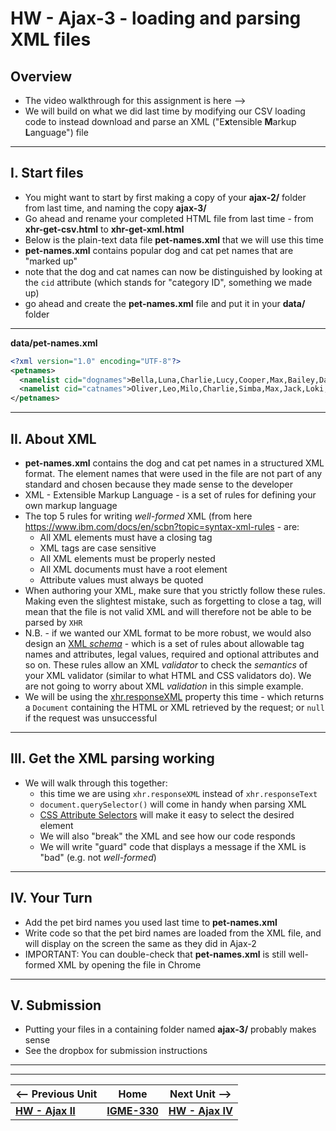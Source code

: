 # HW - Ajax-3 - loading and parsing XML files

## Overview

- The video walkthrough for this assignment is here --> 
- We will build on what we did last time by modifying our CSV loading code to instead download and parse an XML ("E**x**tensible **M**arkup **L**anguage") file


<hr>

## I. Start files
- You might want to start by first making a copy of your **ajax-2/** folder from last time, and naming the copy **ajax-3/**
- Go ahead and rename your completed HTML file from last time - from **xhr-get-csv.html** to **xhr-get-xml.html** 
- Below is the plain-text data file **pet-names.xml** that we will use this time
- **pet-names.xml** contains popular dog and cat pet names that are "marked up"
- note that the dog and cat names can now be distinguished by looking at the `cid` attribute (which stands for "category ID", something we made up) 
- go ahead and create the **pet-names.xml** file and put it in your **data/** folder

<hr>

**data/pet-names.xml**

```xml
<?xml version="1.0" encoding="UTF-8"?>
<petnames>
  <namelist cid="dognames">Bella,Luna,Charlie,Lucy,Cooper,Max,Bailey,Daisy,Sadie,Lola,Buddy,Molly,Stella,Tucker,Bear,Zoey,Duke,Harley,Maggie,Jax</namelist>
  <namelist cid="catnames">Oliver,Leo,Milo,Charlie,Simba,Max,Jack,Loki,Tiger,Jasper,Ollie,Oscar,George,Buddy,Toby,Smokey,Finn,Felix,Simon,Shadow</namelist>
</petnames>
```

<hr>

## II. About XML

- **pet-names.xml** contains the dog and cat pet names in a structured XML format. The element names that were used in the file are not part of any standard and chosen because they made sense to the developer
- XML - Extensible Markup Language - is a set of rules for defining your own markup language
- The top 5 rules for writing *well-formed* XML (from here https://www.ibm.com/docs/en/scbn?topic=syntax-xml-rules - are:
  - All XML elements must have a closing tag
  - XML tags are case sensitive
  - All XML elements must be properly nested
  - All XML documents must have a root element
  - Attribute values must always be quoted
- When authoring your XML, make sure that you strictly follow these rules. Making even the slightest mistake, such as forgetting to close a tag, will mean that the file is not valid XML and will therefore not be able to be parsed by `XHR`
- N.B. - if we wanted our XML format to be more robust, we would also design an [XML *schema*](https://www.w3schools.com/xml/schema_intro.asp) - which is a set of rules about allowable tag names and attributes, legal values, required and optional attributes and so on. These rules allow an XML *validator* to check the *semantics* of your XML validator (similar to what HTML and CSS validators do). We are not going to worry about XML *validation*  in this simple example.
- We will be using the [xhr.responseXML](https://developer.mozilla.org/en-US/docs/Web/API/XMLHttpRequest/responseXML) property this time - which returns a `Document` containing the HTML or XML retrieved by the request; or `null` if the request was unsuccessful
	
<hr>

## III. Get the XML parsing working
- We will walk through this together:
  - this time we are using `xhr.responseXML` instead of `xhr.responseText`
  - `document.querySelector()` will come in handy when parsing XML
  - [CSS Attribute Selectors](https://developer.mozilla.org/en-US/docs/Web/CSS/Attribute_selectors) will make it easy to select the desired element
  - We will also "break" the XML and see how our code responds
  - We will write "guard" code that displays a message if the XML is "bad" (e.g. not *well-formed*)

<hr>

## IV. Your Turn

- Add the pet bird names you used last time to **pet-names.xml**
- Write code so that the pet bird names are loaded from the XML file, and will display on the screen the same as they did in Ajax-2
- IMPORTANT: You can double-check that **pet-names.xml** is still well-formed XML by opening the file in Chrome

<hr>

## V. Submission
- Putting your files in a containing folder named **ajax-3/** probably makes sense
- See the dropbox for submission instructions

<hr><hr>

| <-- Previous Unit | Home | Next Unit -->
| --- | --- | --- 
|   [**HW - Ajax II**](HW-ajax-2.md)  |  [**IGME-330**](../README.md) | [**HW - Ajax IV**](HW-ajax-4.md)
